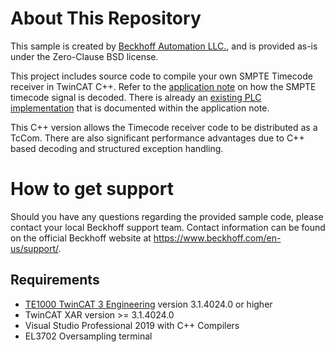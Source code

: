# About This Repository
This sample is created by [Beckhoff Automation LLC.](https://www.beckhoff.com/en-us/), and is provided as-is under the Zero-Clause BSD license.

This project includes source code to compile your own SMPTE Timecode receiver in TwinCAT C++. Refer to the [application note](https://www.beckhoff.com/media/downloads/application-reports-downloads/2013/dk9222-0213-0063-2.pdf) on how the SMPTE timecode signal is decoded. There is already an [existing PLC implementation](https://download.beckhoff.com/download/document/Application_Notes/DK9222-0213-0063_TwinCAT_sample.zip) that is documented within the application note.

This C++ version allows the Timecode receiver code to be distributed as a TcCom. There are also significant performance advantages due to C++ based decoding and structured exception handling.



# How to get support

Should you have any questions regarding the provided sample code, please contact your local Beckhoff support team. Contact information can be found on the official Beckhoff website at https://www.beckhoff.com/en-us/support/.



## Requirements

- [TE1000 TwinCAT 3 Engineering](https://www.beckhoff.com/en-en/products/automation/twincat/te1xxx-twincat-3-engineering/te1000.html) version 3.1.4024.0 or higher
- TwinCAT XAR version >= 3.1.4024.0
- Visual Studio Professional 2019 with C++ Compilers 
- EL3702 Oversampling terminal
